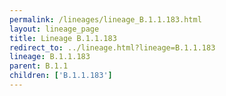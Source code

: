 ```yaml
---
permalink: /lineages/lineage_B.1.1.183.html
layout: lineage_page
title: Lineage B.1.1.183
redirect_to: ../lineage.html?lineage=B.1.1.183
lineage: B.1.1.183
parent: B.1.1
children: ['B.1.1.183']
---
```

